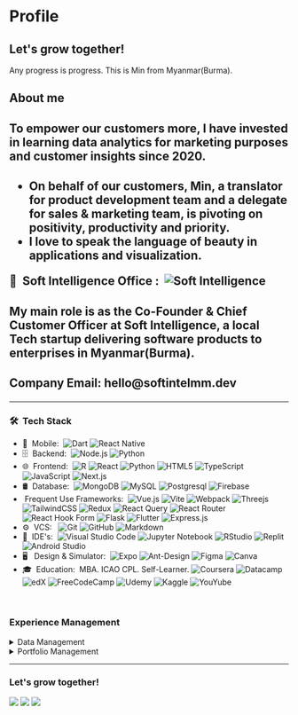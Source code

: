 # Profile
<h2> Let's grow together! </h2>
Any progress is progress.
This is Min from Myanmar(Burma).

## About me

<h2> To empower our customers more, I have invested in learning data analytics for marketing purposes and customer insights since 2020.<h2>

* On behalf of our customers, Min, a translator for product development team and a delegate for sales & marketing team, 
is pivoting on positivity, productivity and priority.
 * I love to speak the language of beauty in applications and visualization.
 
🏢 &nbsp;Soft Intelligence Office :&nbsp;
 ![Soft Intelligence](https://img.shields.io/static/v1?label=Soft%20Intelligence&message=Grow%20Together&color=%3CGreen%3E)
<h2> My main role is as the Co-Founder & Chief Customer Officer at Soft Intelligence,
a local Tech startup delivering software products to enterprises in Myanmar(Burma). <h2>
Company Email: hello@softintelmm.dev

<hr>

<h3> 🛠 &nbsp;Tech Stack</h3>

- 📱 &nbsp;Mobile:&nbsp;
  ![Dart](https://img.shields.io/badge/dart-%230175C2.svg?style=for-the-badge&logo=dart&logoColor=white)
  ![React Native](https://img.shields.io/badge/-React%20Native-0A1A2F?style=flat&logo=React&logoColor=00d8fd)
- 🗄 &nbsp;Backend:&nbsp;
  ![Node.js](https://img.shields.io/badge/-Node.js-0A1A2F?style=flat&logo=node.js)
  ![Python](https://img.shields.io/badge/python-3670A0?style=for-the-badge&logo=python&logoColor=ffdd54)
- 🌐 &nbsp;Frontend:&nbsp;
  ![R](https://img.shields.io/badge/r-%23276DC3.svg?style=for-the-badge&logo=r&logoColor=white)
  ![React](https://img.shields.io/badge/-React-0A1A2F?style=flat&logo=react)
  ![Python](https://img.shields.io/badge/python-3670A0?style=for-the-badge&logo=python&logoColor=ffdd54)
  ![HTML5](https://img.shields.io/badge/html5-%23E34F26.svg?style=for-the-badge&logo=html5&logoColor=white)
  ![TypeScript](https://img.shields.io/badge/typescript-%23007ACC.svg?style=for-the-badge&logo=typescript&logoColor=white)
   ![JavaScript](https://img.shields.io/badge/javascript-%23323330.svg?style=for-the-badge&logo=javascript&logoColor=%23F7DF1E)
  ![Next.js](https://img.shields.io/badge/-Next.js-0A1A2F?style=flat&logo=next.js)
- 🛢 &nbsp;Database:&nbsp;
  ![MongoDB](https://img.shields.io/badge/-MongoDB-0A1A2F?style=flat&logo=mongodb)
  ![MySQL](https://img.shields.io/badge/-MySQL-0A1A2F?style=flat&logo=mysql&logoColor=00d8fd)
  ![Postgresql](https://img.shields.io/badge/-Postgresql-0A1A2F?style=flat&logo=postgresql)
  ![Firebase](https://img.shields.io/badge/Firebase-039BE5?style=for-the-badge&logo=Firebase&logoColor=white)
 - &nbsp;Frequent Use Frameworks:&nbsp;
  ![Vue.js](https://img.shields.io/badge/vuejs-%2335495e.svg?style=for-the-badge&logo=vuedotjs&logoColor=%234FC08D)
  ![Vite](https://img.shields.io/badge/vite-%23646CFF.svg?style=for-the-badge&logo=vite&logoColor=white)
  ![Webpack](https://img.shields.io/badge/webpack-%238DD6F9.svg?style=for-the-badge&logo=webpack&logoColor=black)
  ![Threejs](https://img.shields.io/badge/threejs-black?style=for-the-badge&logo=three.js&logoColor=white)
  ![TailwindCSS](https://img.shields.io/badge/tailwindcss-%2338B2AC.svg?style=for-the-badge&logo=tailwind-css&logoColor=white)
  ![Redux](https://img.shields.io/badge/redux-%23593d88.svg?style=for-the-badge&logo=redux&logoColor=white)
  ![React Query](https://img.shields.io/badge/-React%20Query-FF4154?style=for-the-badge&logo=react%20query&logoColor=white)
  ![React Router](https://img.shields.io/badge/React_Router-CA4245?style=for-the-badge&logo=react-router&logoColor=white)
  ![React Hook Form](https://img.shields.io/badge/React%20Hook%20Form-%23EC5990.svg?style=for-the-badge&logo=reacthookform&logoColor=white)
  ![Flask](https://img.shields.io/badge/flask-%23000.svg?style=for-the-badge&logo=flask&logoColor=white)
  ![Flutter](https://img.shields.io/badge/Flutter-%2302569B.svg?style=for-the-badge&logo=Flutter&logoColor=white)
  ![Express.js](https://img.shields.io/badge/express.js-%23404d59.svg?style=for-the-badge&logo=express&logoColor=%2361DAFB)
- ⚙️ &nbsp;VCS: &nbsp;
  ![Git](https://img.shields.io/badge/-Git-0A1A2F?style=flat&logo=git)
  ![GitHub](https://img.shields.io/badge/-GitHub-0A1A2F?style=flat&logo=github)
  ![Markdown](https://img.shields.io/badge/-Markdown-0A1A2F?style=flat&logo=markdown)
- 🔧 &nbsp;IDE's:&nbsp;
  ![Visual Studio Code](https://img.shields.io/badge/-Visual%20Studio%20Code-0A1A2F?style=flat&logo=visual-studio-code&logoColor=007ACC)
  ![Jupyter Notebook](https://img.shields.io/badge/jupyter-%23FA0F00.svg?style=for-the-badge&logo=jupyter&logoColor=white)
  ![RStudio](https://img.shields.io/badge/RStudio-4285F4?style=for-the-badge&logo=rstudio&logoColor=white)
  ![Replit](https://img.shields.io/badge/Replit-DD1200?style=for-the-badge&logo=Replit&logoColor=white)
  ![Android Studio](https://img.shields.io/badge/Android%20Studio-3DDC84.svg?style=for-the-badge&logo=android-studio&logoColor=white)
- 🖥 &nbsp; Design & Simulator:&nbsp;
  ![Expo](https://img.shields.io/badge/expo-1C1E24?style=for-the-badge&logo=expo&logoColor=#D04A37)
  ![Ant-Design](https://img.shields.io/badge/-AntDesign-%230170FE?style=for-the-badge&logo=ant-design&logoColor=white)
  ![Figma](https://img.shields.io/badge/-Figma-0A1A2F?style=flat&logo=figma)
  ![Canva](https://img.shields.io/badge/Canva-%2300C4CC.svg?style=for-the-badge&logo=Canva&logoColor=white)
 - 🎓&nbsp; Education:&nbsp;
  MBA. ICAO CPL. Self-Learner. 
  ![Coursera](https://img.shields.io/badge/Coursera-%230056D2.svg?style=for-the-badge&logo=Coursera&logoColor=white)
  ![Datacamp](https://img.shields.io/badge/Datacamp-05192D?style=for-the-badge&logo=datacamp&logoColor=03E860)
  ![edX](https://img.shields.io/badge/edX-%2302262B.svg?style=for-the-badge&logo=edX&logoColor=white)
  ![FreeCodeCamp](https://img.shields.io/badge/Freecodecamp-%23123.svg?&style=for-the-badge&logo=freecodecamp&logoColor=green)
  ![Udemy](https://img.shields.io/badge/Udemy-A435F0?style=for-the-badge&logo=Udemy&logoColor=white)
  ![Kaggle](https://img.shields.io/badge/Kaggle-035a7d?style=for-the-badge&logo=kaggle&logoColor=white)
  ![YouYube](https://img.shields.io/badge/YouTube-red?style=for-the-badge&logo=youtube&logoColor=white)

<br/>

<h3>Experience Management</h3>

<details>
<summary>Data Management</summary>

* [Data Visulization](https://www.data.minhtetoo.com)
  
- 🖥 &nbsp;Data:&nbsp;
  ![Keras](https://img.shields.io/badge/Keras-%23D00000.svg?style=for-the-badge&logo=Keras&logoColor=white)
  ![Matplotlib](https://img.shields.io/badge/Matplotlib-%23ffffff.svg?style=for-the-badge&logo=Matplotlib&logoColor=black)
  ![NumPy](https://img.shields.io/badge/numpy-%23013243.svg?style=for-the-badge&logo=numpy&logoColor=white)
  ![Plotly](https://img.shields.io/badge/Plotly-%233F4F75.svg?style=for-the-badge&logo=plotly&logoColor=white)
  ![PyTorch](https://img.shields.io/badge/PyTorch-%23EE4C2C.svg?style=for-the-badge&logo=PyTorch&logoColor=white)
  ![scikit-learn](https://img.shields.io/badge/scikit--learn-%23F7931E.svg?style=for-the-badge&logo=scikit-learn&logoColor=white)
 - 📊 &nbsp;Analytics :&nbsp;
  ![Google Anayltics] https://img.shields.io/badge/Google%20Analytics-E37400?style=for-the-badge&logo=google%20analytics&logoColor=white
  ![Tableau] https://img.shields.io/badge/Tableau-E97627?style=for-the-badge&logo=Tableau&logoColor=white
  

</details>

<details>
<summary> Portfolio Management</summary>

* [Portfolio Path](https://www.minhtetoo.com)


</details>

<hr>

<h3>Let's grow together!</h3>

[<img src="https://img.shields.io/badge/LinkedIn-0077B5?style=for-the-badge&logo=linkedin&logoColor=white">](https://www.linkedin.com/in/minhtetoo/)
[<img src="https://img.shields.io/badge/Gmail-D14836?style=for-the-badge&logo=gmail&logoColor=white">](mailto:work@minhtetoo.com)
[<img src="https://img.shields.io/badge/Twitter-1DA1F2?style=for-the-badge&logo=twitter&logoColor=white">](https://twitter.com/uminhtetoo)
